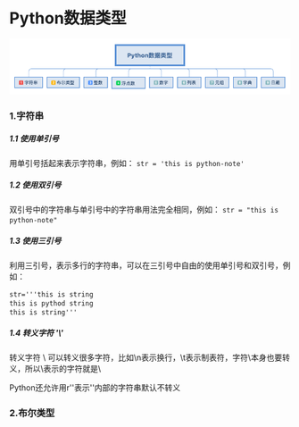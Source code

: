 # Python数据类型

![avatar](Python数据类型.png)

### 1.字符串
##### 1.1 使用单引号
用单引号括起来表示字符串，例如：
` str = 'this is python-note' `
##### 1.2 使用双引号
双引号中的字符串与单引号中的字符串用法完全相同，例如：
` str = "this is python-note" `
##### 1.3 使用三引号
利用三引号，表示多行的字符串，可以在三引号中自由的使用单引号和双引号，例如：
```
str='''this is string
this is pythod string
this is string'''
```
##### 1.4 转义字符 '\\'

转义字符 \ 可以转义很多字符，比如\n表示换行，\t表示制表符，字符\本身也要转义，所以\\表示的字符就是\

Python还允许用r''表示''内部的字符串默认不转义

### 2.布尔类型